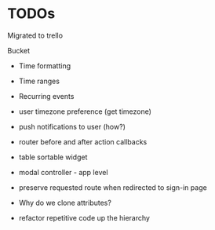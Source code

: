 # TODOs
Migrated to trello

Bucket  
* Time formatting
* Time ranges
* Recurring events
* user timezone preference (get timezone)
* push notifications to user (how?)
* router before and after action callbacks

* table sortable widget
* modal controller - app level

* preserve requested route when redirected to sign-in page

* Why do we clone attributes?

* refactor repetitive code up the hierarchy
